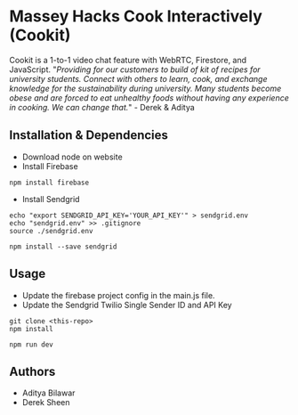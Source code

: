 # Massey Hacks Cook Interactively (Cookit)

Cookit is a 1-to-1 video chat feature with WebRTC, Firestore, and JavaScript. 
"_Providing for our customers to build of kit of recipes for university students. Connect with others to learn, cook, and exchange knowledge for the sustainability during university. Many students become obese and are forced to eat unhealthy foods without having any experience in cooking. We can change that._" - Derek & Aditya 

## Installation & Dependencies 
- Download node on website 
- Install Firebase
```
npm install firebase

```
- Install Sendgrid
```
echo "export SENDGRID_API_KEY='YOUR_API_KEY'" > sendgrid.env
echo "sendgrid.env" >> .gitignore
source ./sendgrid.env

npm install --save sendgrid
```
## Usage
- Update the firebase project config in the main.js file. 
- Update the Sendgrid Twilio Single Sender ID and API Key
```
git clone <this-repo>
npm install

npm run dev
```

## Authors
- Aditya Bilawar
- Derek Sheen
